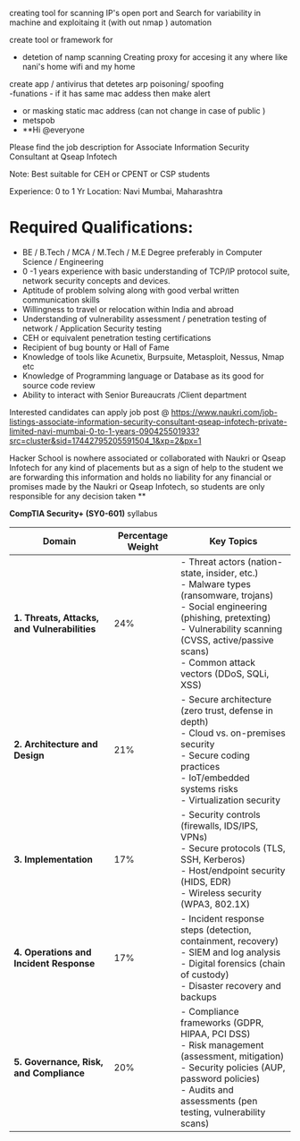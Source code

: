 creating tool for scanning IP's open port and Search for variability in machine  and exploitaing it (with out nmap ) automation 


create tool or framework for 
- detetion of namp scanning 
Creating proxy for accesing it any where like nani's home wifi and my home 

create app / antivirus that detetes arp poisoning/ spoofing  
-funations - if it has same mac addess then make alert 
- or masking static mac address (can not change in case  of public 
  )
- metspob 
- 
  **Hi @everyone

Please find the job description for Associate Information Security Consultant at Qseap Infotech

Note: Best suitable for CEH or CPENT or CSP students

Experience: 0 to 1 Yr
Location: Navi Mumbai, Maharashtra

Required Qualifications:
=============================
- BE / B.Tech / MCA / M.Tech / M.E Degree preferably in Computer Science / Engineering
- 0 -1 years experience with basic understanding of TCP/IP protocol suite, network security concepts and devices.
- Aptitude of problem solving along with good verbal written communication skills
- Willingness to travel or relocation within India and abroad
- Understanding of vulnerability assessment / penetration testing of network / Application Security testing
- CEH or equivalent penetration testing certifications
- Recipient of bug bounty or Hall of Fame
- Knowledge of tools like Acunetix, Burpsuite, Metasploit, Nessus, Nmap etc
- Knowledge of Programming language or Database as its good for source code review
- Ability to interact with Senior Bureaucrats /Client department


Interested candidates can apply job post @ https://www.naukri.com/job-listings-associate-information-security-consultant-qseap-infotech-private-limited-navi-mumbai-0-to-1-years-090425501933?src=cluster&sid=17442795205591504_1&xp=2&px=1

Hacker School is nowhere associated or collaborated with Naukri or Qseap Infotech  for any kind of placements but as a sign of help to the student we are forwarding this information and holds no liability for any financial or promises made by the Naukri or Qseap Infotech, so students are only responsible for any decision taken **


**CompTIA Security+ (SY0-601)** syllabus

| **Domain**                                   | **Percentage Weight** | **Key Topics**                                                                                                                                                                                                                              |
| -------------------------------------------- | --------------------- | ------------------------------------------------------------------------------------------------------------------------------------------------------------------------------------------------------------------------------------------- |
| **1. Threats, Attacks, and Vulnerabilities** | 24%                   | - Threat actors (nation-state, insider, etc.)<br>- Malware types (ransomware, trojans)<br>- Social engineering (phishing, pretexting)<br>- Vulnerability scanning (CVSS, active/passive scans)<br>- Common attack vectors (DDoS, SQLi, XSS) |
| **2. Architecture and Design**               | 21%                   | - Secure architecture (zero trust, defense in depth)<br>- Cloud vs. on-premises security<br>- Secure coding practices<br>- IoT/embedded systems risks<br>- Virtualization security                                                          |
| **3. Implementation**                        | 17%                   | - Security controls (firewalls, IDS/IPS, VPNs)<br>- Secure protocols (TLS, SSH, Kerberos)<br>- Host/endpoint security (HIDS, EDR)<br>- Wireless security (WPA3, 802.1X)                                                                     |
| **4. Operations and Incident Response**      | 17%                   | - Incident response steps (detection, containment, recovery)<br>- SIEM and log analysis<br>- Digital forensics (chain of custody)<br>- Disaster recovery and backups                                                                        |
| **5. Governance, Risk, and Compliance**      | 20%                   | - Compliance frameworks (GDPR, HIPAA, PCI DSS)<br>- Risk management (assessment, mitigation)<br>- Security policies (AUP, password policies)<br>- Audits and assessments (pen testing, vulnerability scans)                                 |